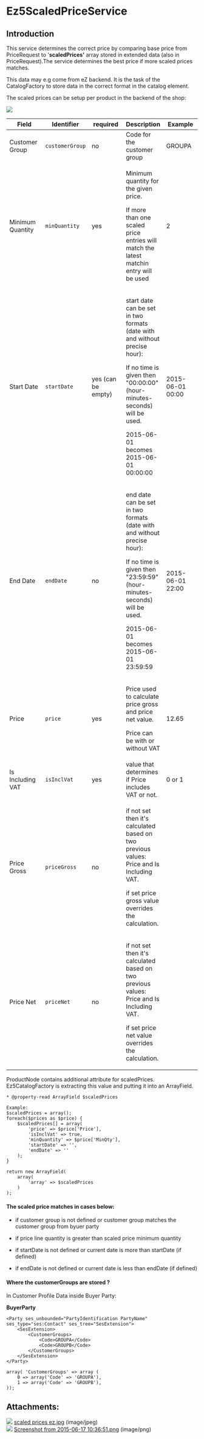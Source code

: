 #  Ez5ScaledPriceService 

## Introduction

This service determines the correct price by comparing base price from PriceRequest to '**scaledPrices'** array stored in extended data (also in PriceRequest).The service determines the best price if more scaled prices matches.

This data may e.g come from eZ backend. It is the task of the CatalogFactory to store data in the correct format in the catalog element.

The scaled prices can be setup per product in the backend of the shop:

![](attachments/23560420/23563824.png)

<table>
<colgroup>
<col style="width: 20%" />
<col style="width: 20%" />
<col style="width: 20%" />
<col style="width: 20%" />
<col style="width: 20%" />
</colgroup>
<thead>
<tr class="header">
<th>Field</th>
<th>Identifier</th>
<th>required</th>
<th>Description</th>
<th>Example</th>
</tr>
</thead>
<tbody>
<tr>
<td>Customer Group</td>
<td><pre><code>customerGroup</code></pre></td>
<td>no</td>
<td>Code for the customer group</td>
<td>GROUPA</td>
</tr>
<tr>
<td>Minimum Quantity</td>
<td><pre><code>minQuantity</code></pre></td>
<td>yes</td>
<td><p>Minimum quantity for the given price.</p>
<p>If more than one scaled price entries will match the latest matchin entry will be used</p></td>
<td>2</td>
</tr>
<tr>
<td>Start Date</td>
<td><pre><code>startDate</code></pre></td>
<td>yes (can be empty)</td>
<td><p>start date can be set in two formats (date with and without precise hour):</p>
<p>If no time is given then "00:00:00" (hour-minutes-seconds) will be used.</p>
<p>2015-06-01 becomes 2015-06-01 00:00:00</p></td>
<td>2015-06-01 00:00</td>
</tr>
<tr>
<td>End Date</td>
<td><pre><code>endDate</code></pre></td>
<td>no</td>
<td><p>end date can be set in two formats (date with and without precise hour):</p>
<p>If no time is given then "23:59:59" (hour-minutes-seconds) will be used.</p>
<p>2015-06-01 becomes 2015-06-01 23:59:59</p></td>
<td>2015-06-01 22:00</td>
</tr>
<tr>
<td>Price</td>
<td><pre><code>price</code></pre></td>
<td>yes</td>
<td><p>Price used to calculate price gross and price net value.</p>
<p>Price can be with or without VAT</p></td>
<td>12.65</td>
</tr>
<tr>
<td><p>Is Including VAT</p></td>
<td><pre><code>isInclVat</code></pre></td>
<td>yes</td>
<td>value that determines if Price includes VAT or not.</td>
<td>0 or 1</td>
</tr>
<tr>
<td>Price Gross</td>
<td><pre><code>priceGross</code></pre></td>
<td>no</td>
<td><p>if not set then it's calculated based on two previous values: Price and Is Including VAT.</p>
<p>if set price gross value overrides the calculation.</p></td>
<td> </td>
</tr>
<tr>
<td><p>Price Net</p></td>
<td><pre><code>priceNet</code></pre></td>
<td>no</td>
<td><p>if not set then it's calculated based on two previous values: Price and Is Including VAT.</p>
<p>if set price net value overrides the calculation.</p></td>
<td> </td>
</tr>
</tbody>
</table>

ProductNode contains additional attribute for scaledPrices. Ez5CatalogFactory is extracting this value and putting it into an ArrayField.

``` 
* @property-read ArrayField $scaledPrices

Example:
$scaledPrices = array();
foreach($prices as $price) {
    $scaledPrices[] = array(
        'price' => $price['Price'],
        'isInclVat' => true,
        'minQuantity' => $price['MinQty'],
        'startDate' => '',
        'endDate' => ''
    );
}

return new ArrayField(
    array(
        'array' => $scaledPrices
    )
);
```

#### The scaled price matches in cases below:

  - if customer group is not defined or customer group matches the customer group from byuer party

  - if price line quantity is greater than scaled price minimum quantity

  - if startDate is not defined or current date is more than startDate (if defined)

  - if endDate is not defined or current date is less than endDate (if defined)

#### Where the customerGroups are stored ?

In Customer Profile Data inside Buyer Party:

**BuyerParty**

``` 
<Party ses_unbounded="PartyIdentification PartyName" ses_type="ses:Contact" ses_tree="SesExtension">
    <SesExtension>
        <CustomerGroups>
            <Code>GROUPA</Code>
            <Code>GROUPB</Code>
        </CustomerGroups>
    </SesExtension>
</Party> 
```

``` 
array( 'CustomerGroups' => array (
    0 => array('Code' => 'GROUPA'),
    1 => array('Code' => 'GROUPB'),
));
```

## Attachments:

![](images/icons/bullet_blue.gif) [scaled prices ez.jpg](attachments/23560420/23563823.jpg) (image/jpeg)  
![](images/icons/bullet_blue.gif) [Screenshot from 2015-06-17 10:36:51.png](attachments/23560420/23563824.png) (image/png)  
